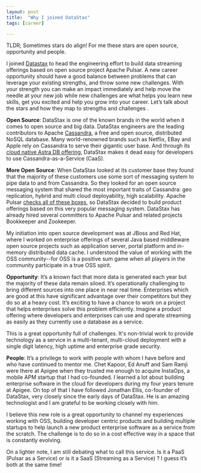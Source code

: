 ```yaml
---
layout: post
title:  "Why I joined DataStax"
tags: [career]

---
```


TLDR; Sometimes stars do align! For me these stars are open source, opportunity and people. 

I joined [Datastax](www.datastax.com) to head the engineering effort to build data streaming offerings based on open source project Apache Pulsar. A new career opportunity should 
have a good balance between problems that can leverage your existing strengths, and throw some new challenges. With your strength you can make an impact immediately and help
move the needle at your new job while new challenges are what helps you learn new skills, get you excited and help you grow into your career.  Let’s talk about the
stars and how they map to strengths and challenges . 

**Open Source**: DataStax is one of the known brands in the world when it comes to open source and big data. DataStax engineers are the leading contributors to Apache
[Cassandra](https://en.wikipedia.org/wiki/Apache_Cassandra), a free and open source, distributed NoSQL database. Many world-renowned brands such as Netflix, EBay and Apple rely on Cassandra to serve their gigantic 
user base. And through its [cloud native Astra DB offering](https://www.datastax.com/products/datastax-astra), DataStax makes it dead easy for developers to use Cassandra-as-a-Service (CaaS).  

**More Open Source**: When DataStax looked at its customer base they found that the majority of these customers use some sort of messaging system to pipe data to and 
from Cassandra. So they looked for an open source messaging system that shared the most important traits of Cassandra: geo replication, hybrid and multi cloud deployability,
high scalability. Apache Pulsar [checks all of these boxes](https://www.datastax.com/blog/2021/01/four-reasons-why-apache-pulsar-essential-modern-data-stack), so DataStax decided to build product offerings based on this very popular messaging system. DataStax
has already hired several committers to Apache Pulsar and related projects Bookkeeper and Zookeeper. 

My initiation into open source development was at JBoss and Red Hat, where I worked on enterprise offerings of several Java based middleware open source projects
such as application server, portal platform and in-memory distributed data cache. I understood the value of working with the OSS community--for OSS is a positive
sum game when all players in the community participate in a true OSS spirit. 

**Opportunity**: It’s a known fact that more data is generated each year but the majority of these data remain siloed. It’s operationally challenging to bring different 
sources into one place in near real time. Enterprises which are good at this have significant advantage over their competitors but they do so at a heavy cost. It’s
exciting to have a chance to work on a project that helps enterprises solve this problem efficiently. Imagine a product offering where developers and enterprises
can use  and operate streaming as easily as they currently use a database as a service. 

This is a great opportunity full of challenges. It's non-trivial  work to provide technology as a service in a multi-tenant, multi-cloud deployment with a single
digit latency, high uptime and enterprise grade security. 

**People**: It’s a privilege to work with people with whom I have before and who have continued to mentor me. Chet Kapoor, Ed Anuff and Sam Ramji were there at Apigee
when they trusted me enough to acquire InstaOps, a mobile APM startup that I had co-founded. I learned a lot about building enterprise software in the cloud for 
developers during my four years tenure at Apigee. On top of that I have followed Jonathan Ellis, co-founder of DataStax, very closely since the early days of
DataStax. He is an amazing technologist and I am grateful to be working closely with him.

I believe this new role is a great opportunity to channel my experiences working with OSS, building developer centric products and building multiple startups to help
launch a new product enterprise software as a service from the scratch. The challenge is to do so in a cost effective way in a space that is constantly evolving.

On a lighter note, I am still debating what to call this service. Is it a PaaS (Pulsar as a Service) or is it a SaaS (Streaming as a Service) ?
I guess it’s both at the same time! 
